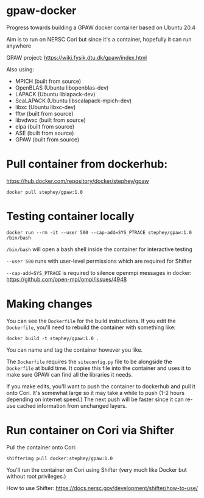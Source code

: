 # gpaw-docker

Progress towards building a GPAW docker container based on Ubuntu 20.4

Aim is to run on NERSC Cori but since it's a container, hopefully it can run anywhere

GPAW project: https://wiki.fysik.dtu.dk/gpaw/index.html

Also using:

- MPICH (built from source)
- OpenBLAS (Ubuntu libopenblas-dev)
- LAPACK (Ubuntu liblapack-dev)
- ScaLAPACK (Ubuntu libscalapack-mpich-dev)
- libxc (Ubuntu libxc-dev)
- fftw (built from source)
- libvdwxc (built from source)
- elpa (built from source)
- ASE (built from source)
- GPAW (built from source)

# Pull container from dockerhub:

https://hub.docker.com/repository/docker/stephey/gpaw

```
docker pull stephey/gpaw:1.0
```

# Testing container locally

```
docker run --rm -it --user 500 --cap-add=SYS_PTRACE stephey/gpaw:1.0 /bin/bash
```

`/bin/bash` will open a bash shell inside the container for interactive testing

`--user 500` runs with user-level permissions which are required for Shifter

`--cap-add=SYS_PTRACE` is required to silence openmpi messages in docker: https://github.com/open-mpi/ompi/issues/4948

# Making changes

You can see the `Dockerfile` for the build instructions. If you edit the
`Dockerfile`, you'll need to rebuild the container with something like:

```
docker build -t stephey/gpaw:1.0 .
```

You can name and tag the container however you like.

The `Dockerfile` requires the `siteconfig.py` file to be alongside the `Dockerfile`
at build time. It copies this file into the container and uses it to make
sure GPAW can find all the libraries it needs.

If you make edits, you'll want to push the container to dockerhub and pull it
onto Cori. It's somewhat large so it may take a while to push (1-2 hours
depending on internet speed.) The next push will be faster since it can re-use
cached information from unchanged layers.

# Run container on Cori via Shifter

Pull the container onto Cori:

```
shifterimg pull docker:stephey/gpaw:1.0
```

You'll run the container on Cori using Shifter (very much like Docker but
without root privileges.)

How to use Shifter: https://docs.nersc.gov/development/shifter/how-to-use/


